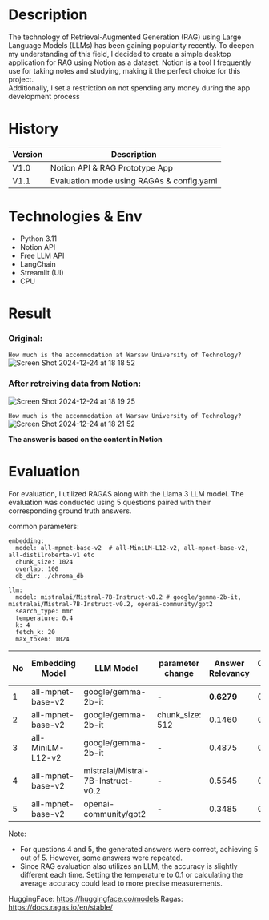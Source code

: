 # Description
The technology of Retrieval-Augmented Generation (RAG) using Large Language Models (LLMs) has been gaining popularity recently. To deepen my understanding of this field, I decided to create a simple desktop application for RAG using Notion as a dataset. Notion is a tool I frequently use for taking notes and studying, making it the perfect choice for this project. <br>
Additionally, I set a restriction on not spending any money during the app development process

# History
Version | Description
--- | --- 
V1.0 | Notion API & RAG Prototype App
V1.1 | Evaluation mode using RAGAs & config.yaml

# Technologies & Env
- Python 3.11
- Notion API
- Free LLM API
- LangChain
- Streamlit (UI)
- CPU
  
# Result
### Original: 
```How much is the accommodation at Warsaw University of Technology?```
![Screen Shot 2024-12-24 at 18 18 52](https://github.com/user-attachments/assets/36fea644-8cb5-4db7-8f3f-a1f65cb6e5f3)

### After retreiving data from Notion:
![Screen Shot 2024-12-24 at 18 19 25](https://github.com/user-attachments/assets/0e81bb49-aa00-44d4-b09b-4087939f3c53)

```How much is the accommodation at Warsaw University of Technology?```
![Screen Shot 2024-12-24 at 18 21 52](https://github.com/user-attachments/assets/7a4afe36-ee11-45e7-a289-7e4b45162e6a)

**The answer is based on the content in Notion**

# Evaluation

For evaluation, I utilized RAGAS along with the Llama 3 LLM model. The evaluation was conducted using 5 questions paired with their corresponding ground truth answers.

common parameters:
```
embedding:
  model: all-mpnet-base-v2  # all-MiniLM-L12-v2, all-mpnet-base-v2, all-distilroberta-v1 etc
  chunk_size: 1024
  overlap: 100
  db_dir: ./chroma_db

llm:
  model: mistralai/Mistral-7B-Instruct-v0.2 # google/gemma-2b-it, mistralai/Mistral-7B-Instruct-v0.2, openai-community/gpt2
  search_type: mmr          
  temperature: 0.4
  k: 4
  fetch_k: 20
  max_token: 1024
```

No | Embedding Model | LLM Model | parameter change | Answer Relevancy | Context Recall | Human check | average answer time (s) |
--- | --- | --- | --- | --- | --- | --- | ---
1 | all-mpnet-base-v2 | google/gemma-2b-it | - | **0.6279** | 0.7578 | 4/5 | 12.68 | This looks the best
2 | all-mpnet-base-v2 | google/gemma-2b-it | chunk_size: 512 | 0.1460 | 0.6000 | 2/5 | 21.87 |
3 | all-MiniLM-L12-v2 | google/gemma-2b-it | - | 0.4875 | 0.7000 | 3/5 | 22.40 |
4 | all-mpnet-base-v2 | mistralai/Mistral-7B-Instruct-v0.2 | - | 0.5545 | 0.6933 | 5/5 | **1.66** | The answer is correct, but repeat the same thing over and over again.
5 | all-mpnet-base-v2 | openai-community/gpt2 | - | 0.3485 | 0.7733 | 5/5 | 19.23 | The answer is correct, but repeat the same thing over and over again.

Note:
- For questions 4 and 5, the generated answers were correct, achieving 5 out of 5. However, some answers were repeated.
- Since RAG evaluation also utilizes an LLM, the accuracy is slightly different each time. Setting the temperature to 0.1 or calculating the average accuracy could lead to more precise measurements.

HuggingFace: https://huggingface.co/models
Ragas: https://docs.ragas.io/en/stable/




